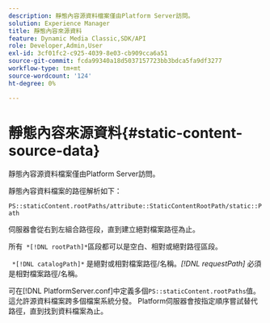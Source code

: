 ```yaml
---
description: 靜態內容源資料檔案僅由Platform Server訪問。
solution: Experience Manager
title: 靜態內容來源資料
feature: Dynamic Media Classic,SDK/API
role: Developer,Admin,User
exl-id: 3cf01fc2-c925-4039-8e03-cb909cca6a51
source-git-commit: fcda99340a18d5037157723bb3bdca5fa9df3277
workflow-type: tm+mt
source-wordcount: '124'
ht-degree: 0%

---
```


# 靜態內容來源資料{#static-content-source-data}

靜態內容源資料檔案僅由Platform Server訪問。

靜態內容資料檔案的路徑解析如下：

`PS::staticContent.rootPaths/attribute::StaticContentRootPath/static::Path`

伺服器會從右到左組合路徑段，直到建立絕對檔案路徑為止。

所有` *[!DNL rootPath]*`區段都可以是空白、相對或絕對路徑區段。

` *[!DNL catalogPath]*` 是絕對或相對檔案路徑/名稱。*[!DNL requestPath]* 必須是相對檔案路徑/名稱。

可在[!DNL PlatformServer.conf]中定義多個`PS::staticContent.rootPaths`值。 這允許源資料檔案跨多個檔案系統分發。 Platform伺服器會按指定順序嘗試替代路徑，直到找到資料檔案為止。
